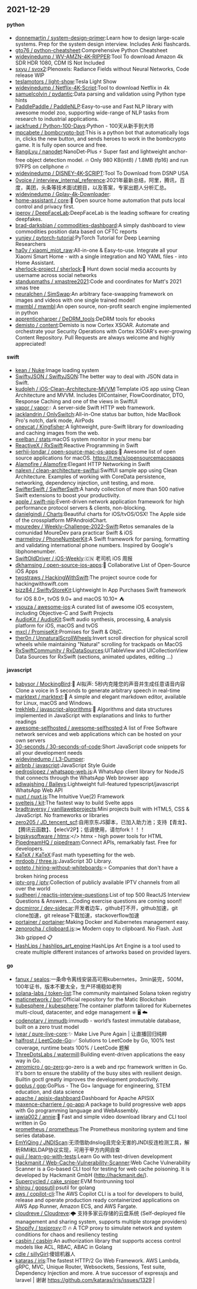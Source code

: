 ## 2021-12-29

#### python
* [donnemartin / system-design-primer](https://github.com/donnemartin/system-design-primer):Learn how to design large-scale systems. Prep for the system design interview. Includes Anki flashcards.
* [gto76 / python-cheatsheet](https://github.com/gto76/python-cheatsheet):Comprehensive Python Cheatsheet
* [widevinedump / WV-AMZN-4K-RIPPER](https://github.com/widevinedump/WV-AMZN-4K-RIPPER):Tool To download Amazon 4k SDR HDR 1080, CDM IS Not Included
* [sxyu / svox2](https://github.com/sxyu/svox2):Plenoxels: Radiance Fields without Neural Networks, Code release WIP
* [teslamotors / light-show](https://github.com/teslamotors/light-show):Tesla Light Show
* [widevinedump / Netflix-4K-Script](https://github.com/widevinedump/Netflix-4K-Script):Tool to download Netflix in 4k
* [samuelcolvin / pydantic](https://github.com/samuelcolvin/pydantic):Data parsing and validation using Python type hints
* [PaddlePaddle / PaddleNLP](https://github.com/PaddlePaddle/PaddleNLP):Easy-to-use and Fast NLP library with awesome model zoo, supporting wide-range of NLP tasks from research to industrial applications.
* [jackfrued / Python-100-Days](https://github.com/jackfrued/Python-100-Days):Python - 100天从新手到大师
* [mpcabete / bombcrypto-bot](https://github.com/mpcabete/bombcrypto-bot):This is a python bot that automatically logs in, clicks the new button, and sends heroes to work in the bombcrypto game. It is fully open source and free.
* [RangiLyu / nanodet](https://github.com/RangiLyu/nanodet):NanoDet-Plus
⚡
Super fast and lightweight anchor-free object detection model.
🔥
Only 980 KB(int8) / 1.8MB (fp16) and run 97FPS on cellphone
🔥
* [widevinedump / DISNEY-4K-SCRIPT](https://github.com/widevinedump/DISNEY-4K-SCRIPT):Tool To Download from DSNP USA
* [0voice / interview_internal_reference](https://github.com/0voice/interview_internal_reference):2021年最新总结，阿里，腾讯，百度，美团，头条等技术面试题目，以及答案，专家出题人分析汇总。
* [widevinedump / Gplay-4k-Downloader](https://github.com/widevinedump/Gplay-4k-Downloader):
* [home-assistant / core](https://github.com/home-assistant/core):🏡
Open source home automation that puts local control and privacy first.
* [iperov / DeepFaceLab](https://github.com/iperov/DeepFaceLab):DeepFaceLab is the leading software for creating deepfakes.
* [brad-darksbian / commodities-dashboard](https://github.com/brad-darksbian/commodities-dashboard):A simply dashboard to view commodities position data based on CFTC reports
* [yunjey / pytorch-tutorial](https://github.com/yunjey/pytorch-tutorial):PyTorch Tutorial for Deep Learning Researchers
* [ha0y / xiaomi_miot_raw](https://github.com/ha0y/xiaomi_miot_raw):All-in-one & Easy-to-use. Integrate all your Xiaomi Smart Home - with a single integration and NO YAML files - into Home Assistant.
* [sherlock-project / sherlock](https://github.com/sherlock-project/sherlock):🔎
Hunt down social media accounts by username across social networks
* [standupmaths / xmastree2021](https://github.com/standupmaths/xmastree2021):Code and coordinates for Matt's 2021 xmas tree
* [neuralchen / SimSwap](https://github.com/neuralchen/SimSwap):An arbitrary face-swapping framework on images and videos with one single trained model!
* [mwmbl / mwmbl](https://github.com/mwmbl/mwmbl):An open source, non-profit search engine implemented in python
* [apprenticeharper / DeDRM_tools](https://github.com/apprenticeharper/DeDRM_tools):DeDRM tools for ebooks
* [demisto / content](https://github.com/demisto/content):Demisto is now Cortex XSOAR. Automate and orchestrate your Security Operations with Cortex XSOAR's ever-growing Content Repository. Pull Requests are always welcome and highly appreciated!

#### swift
* [kean / Nuke](https://github.com/kean/Nuke):Image loading system
* [SwiftyJSON / SwiftyJSON](https://github.com/SwiftyJSON/SwiftyJSON):The better way to deal with JSON data in Swift.
* [kudoleh / iOS-Clean-Architecture-MVVM](https://github.com/kudoleh/iOS-Clean-Architecture-MVVM):Template iOS app using Clean Architecture and MVVM. Includes DIContainer, FlowCoordinator, DTO, Response Caching and one of the views in SwiftUI
* [vapor / vapor](https://github.com/vapor/vapor):💧
A server-side Swift HTTP web framework.
* [jacklandrin / OnlySwitch](https://github.com/jacklandrin/OnlySwitch):All-in-One status bar button, hide MacBook Pro's notch, dark mode, AirPods
* [onevcat / Kingfisher](https://github.com/onevcat/Kingfisher):A lightweight, pure-Swift library for downloading and caching images from the web.
* [exelban / stats](https://github.com/exelban/stats):macOS system monitor in your menu bar
* [ReactiveX / RxSwift](https://github.com/ReactiveX/RxSwift):Reactive Programming in Swift
* [serhii-londar / open-source-mac-os-apps](https://github.com/serhii-londar/open-source-mac-os-apps):🚀
Awesome list of open source applications for macOS. https://t.me/s/opensourcemacosapps
* [Alamofire / Alamofire](https://github.com/Alamofire/Alamofire):Elegant HTTP Networking in Swift
* [nalexn / clean-architecture-swiftui](https://github.com/nalexn/clean-architecture-swiftui):SwiftUI sample app using Clean Architecture. Examples of working with CoreData persistence, networking, dependency injection, unit testing, and more.
* [SwifterSwift / SwifterSwift](https://github.com/SwifterSwift/SwifterSwift):A handy collection of more than 500 native Swift extensions to boost your productivity.
* [apple / swift-nio](https://github.com/apple/swift-nio):Event-driven network application framework for high performance protocol servers & clients, non-blocking.
* [danielgindi / Charts](https://github.com/danielgindi/Charts):Beautiful charts for iOS/tvOS/OSX! The Apple side of the crossplatform MPAndroidChart.
* [mouredev / Weekly-Challenge-2022-Swift](https://github.com/mouredev/Weekly-Challenge-2022-Swift):Retos semanales de la comunidad MoureDev para practicar Swift & iOS
* [marmelroy / PhoneNumberKit](https://github.com/marmelroy/PhoneNumberKit):A Swift framework for parsing, formatting and validating international phone numbers. Inspired by Google's libphonenumber.
* [SwiftOldDriver / iOS-Weekly](https://github.com/SwiftOldDriver/iOS-Weekly):🇨🇳
老司机 iOS 周报
* [dkhamsing / open-source-ios-apps](https://github.com/dkhamsing/open-source-ios-apps):📱
Collaborative List of Open-Source iOS Apps
* [twostraws / HackingWithSwift](https://github.com/twostraws/HackingWithSwift):The project source code for hackingwithswift.com
* [bizz84 / SwiftyStoreKit](https://github.com/bizz84/SwiftyStoreKit):Lightweight In App Purchases Swift framework for iOS 8.0+, tvOS 9.0+ and macOS 10.10+
⛺
* [vsouza / awesome-ios](https://github.com/vsouza/awesome-ios):A curated list of awesome iOS ecosystem, including Objective-C and Swift Projects
* [AudioKit / AudioKit](https://github.com/AudioKit/AudioKit):Swift audio synthesis, processing, & analysis platform for iOS, macOS and tvOS
* [mxcl / PromiseKit](https://github.com/mxcl/PromiseKit):Promises for Swift & ObjC.
* [ther0n / UnnaturalScrollWheels](https://github.com/ther0n/UnnaturalScrollWheels):Invert scroll direction for physical scroll wheels while maintaining "Natural" scrolling for trackpads on MacOS
* [RxSwiftCommunity / RxDataSources](https://github.com/RxSwiftCommunity/RxDataSources):UITableView and UICollectionView Data Sources for RxSwift (sections, animated updates, editing ...)

#### javascript
* [babysor / MockingBird](https://github.com/babysor/MockingBird):🚀
AI拟声: 5秒内克隆您的声音并生成任意语音内容 Clone a voice in 5 seconds to generate arbitrary speech in real-time
* [marktext / marktext](https://github.com/marktext/marktext):📝
A simple and elegant markdown editor, available for Linux, macOS and Windows.
* [trekhleb / javascript-algorithms](https://github.com/trekhleb/javascript-algorithms):📝
Algorithms and data structures implemented in JavaScript with explanations and links to further readings
* [awesome-selfhosted / awesome-selfhosted](https://github.com/awesome-selfhosted/awesome-selfhosted):A list of Free Software network services and web applications which can be hosted on your own servers
* [30-seconds / 30-seconds-of-code](https://github.com/30-seconds/30-seconds-of-code):Short JavaScript code snippets for all your development needs
* [widevinedump / L3-Dumper](https://github.com/widevinedump/L3-Dumper):
* [airbnb / javascript](https://github.com/airbnb/javascript):JavaScript Style Guide
* [pedroslopez / whatsapp-web.js](https://github.com/pedroslopez/whatsapp-web.js):A WhatsApp client library for NodeJS that connects through the WhatsApp Web browser app
* [adiwajshing / Baileys](https://github.com/adiwajshing/Baileys):Lightweight full-featured typescript/javascript WhatsApp Web API
* [nuxt / nuxt.js](https://github.com/nuxt/nuxt.js):The Intuitive Vue(2) Framework
* [sveltejs / kit](https://github.com/sveltejs/kit):The fastest way to build Svelte apps
* [bradtraversy / vanillawebprojects](https://github.com/bradtraversy/vanillawebprojects):Mini projects built with HTML5, CSS & JavaScript. No frameworks or libraries
* [zero205 / JD_tencent_scf](https://github.com/zero205/JD_tencent_scf):自用京东JS脚本，已加入助力池；支持【青龙】、【腾讯云函数】、【elecV2P】；低调使用，请勿fork！！！
* [bigskysoftware / htmx](https://github.com/bigskysoftware/htmx):</> htmx - high power tools for HTML
* [PipedreamHQ / pipedream](https://github.com/PipedreamHQ/pipedream):Connect APIs, remarkably fast. Free for developers.
* [KaTeX / KaTeX](https://github.com/KaTeX/KaTeX):Fast math typesetting for the web.
* [mrdoob / three.js](https://github.com/mrdoob/three.js):JavaScript 3D Library.
* [poteto / hiring-without-whiteboards](https://github.com/poteto/hiring-without-whiteboards):⭐️
Companies that don't have a broken hiring process
* [iptv-org / iptv](https://github.com/iptv-org/iptv):Collection of publicly available IPTV channels from all over the world
* [sudheerj / reactjs-interview-questions](https://github.com/sudheerj/reactjs-interview-questions):List of top 500 ReactJS Interview Questions & Answers....Coding exercise questions are coming soon!!
* [docmirror / dev-sidecar](https://github.com/docmirror/dev-sidecar):开发者边车，github打不开，github加速，git clone加速，git release下载加速，stackoverflow加速
* [portainer / portainer](https://github.com/portainer/portainer):Making Docker and Kubernetes management easy.
* [zenorocha / clipboard.js](https://github.com/zenorocha/clipboard.js):✂️
Modern copy to clipboard. No Flash. Just 3kb gzipped
📋
* [HashLips / hashlips_art_engine](https://github.com/HashLips/hashlips_art_engine):HashLips Art Engine is a tool used to create multiple different instances of artworks based on provided layers.

#### go
* [fanux / sealos](https://github.com/fanux/sealos):一条命令离线安装高可用kubernetes，3min装完，500M，100年证书，版本不要太全，生产环境稳如老狗
* [solana-labs / token-list](https://github.com/solana-labs/token-list):The community maintained Solana token registry
* [maticnetwork / bor](https://github.com/maticnetwork/bor):Official repository for the Matic Blockchain
* [kubesphere / kubesphere](https://github.com/kubesphere/kubesphere):The container platform tailored for Kubernetes multi-cloud, datacenter, and edge management ⎈
🖥
☁️
* [codenotary / immudb](https://github.com/codenotary/immudb):immudb - world’s fastest immutable database, built on a zero trust model
* [iyear / pure-live-core](https://github.com/iyear/pure-live-core):✨
Make Live Pure Again | 让直播回归纯粹
* [halfrost / LeetCode-Go](https://github.com/halfrost/LeetCode-Go):✅
Solutions to LeetCode by Go, 100% test coverage, runtime beats 100% / LeetCode 题解
* [ThreeDotsLabs / watermill](https://github.com/ThreeDotsLabs/watermill):Building event-driven applications the easy way in Go.
* [zeromicro / go-zero](https://github.com/zeromicro/go-zero):go-zero is a web and rpc framework written in Go. It's born to ensure the stability of the busy sites with resilient design. Builtin goctl greatly improves the development productivity.
* [goplus / gop](https://github.com/goplus/gop):GoPlus - The Go+ language for engineering, STEM education, and data science
* [apache / apisix-dashboard](https://github.com/apache/apisix-dashboard):Dashboard for Apache APISIX
* [maxence-charriere / go-app](https://github.com/maxence-charriere/go-app):A package to build progressive web apps with Go programming language and WebAssembly.
* [iawia002 / annie](https://github.com/iawia002/annie):👾
Fast and simple video download library and CLI tool written in Go
* [prometheus / prometheus](https://github.com/prometheus/prometheus):The Prometheus monitoring system and time series database.
* [EmYiQing / JNDIScan](https://github.com/EmYiQing/JNDIScan):无须借助dnslog且完全无害的JNDI反连检测工具，解析RMI和LDAP协议实现，可用于甲方内网自查
* [quii / learn-go-with-tests](https://github.com/quii/learn-go-with-tests):Learn Go with test-driven development
* [Hackmanit / Web-Cache-Vulnerability-Scanner](https://github.com/Hackmanit/Web-Cache-Vulnerability-Scanner):Web Cache Vulnerability Scanner is a Go-based CLI tool for testing for web cache poisoning. It is developed by Hackmanit GmbH (http://hackmanit.de/).
* [Supercycled / cake_sniper](https://github.com/Supercycled/cake_sniper):EVM frontrunning tool
* [shirou / gopsutil](https://github.com/shirou/gopsutil):psutil for golang
* [aws / copilot-cli](https://github.com/aws/copilot-cli):The AWS Copilot CLI is a tool for developers to build, release and operate production ready containerized applications on AWS App Runner, Amazon ECS, and AWS Fargate.
* [cloudreve / Cloudreve](https://github.com/cloudreve/Cloudreve):🌩
支持多家云存储的云盘系统 (Self-deployed file management and sharing system, supports multiple storage providers)
* [Shopify / toxiproxy](https://github.com/Shopify/toxiproxy):⏰
🔥
A TCP proxy to simulate network and system conditions for chaos and resiliency testing
* [casbin / casbin](https://github.com/casbin/casbin):An authorization library that supports access control models like ACL, RBAC, ABAC in Golang
* [cdle / sillyGirl](https://github.com/cdle/sillyGirl):傻妞机器人
* [kataras / iris](https://github.com/kataras/iris):The fastest HTTP/2 Go Web Framework. AWS Lambda, gRPC, MVC, Unique Router, Websockets, Sessions, Test suite, Dependency Injection and more. A true successor of expressjs and laravel | 谢谢 https://github.com/kataras/iris/issues/1329 |
